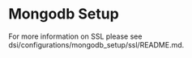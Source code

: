 # Mongodb Setup #

For more information on SSL please see dsi/configurations/mongodb_setup/ssl/README.md.

